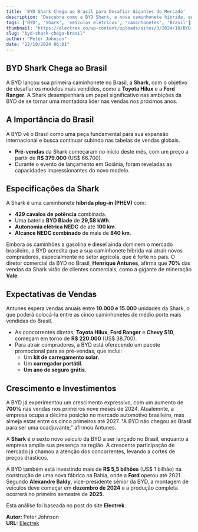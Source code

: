 ```yaml
---
title: 'BYD Shark Chega ao Brasil para Desafiar Gigantes do Mercado'
description: 'Descubra como a BYD Shark, a nova caminhonete híbrida, entra no mercado brasileiro e promete transformar o setor de veículos elétricos.'
tags: ['BYD', 'Shark', 'veículos elétricos', 'caminhonetes', 'Brasil']
thumbnail: "https://electrek.co/wp-content/uploads/sites/3/2024/10/BYD-Shark-Brazil.jpeg?quality=82&strip=all&w=1400"
slug: "byd-shark-chega-brasil"
author: "Peter Johnson"
date: "22/10/2024 06:01"
---
```


## BYD Shark Chega ao Brasil

A BYD lançou sua primeira caminhonete no Brasil, a **Shark**, com o objetivo de desafiar os modelos mais vendidos, como a **Toyota Hilux** e a **Ford Ranger**. A Shark desempenhará um papel significativo nas ambições da BYD de se tornar uma montadora líder nas vendas nos próximos anos.

## A Importância do Brasil

A BYD vê o Brasil como uma peça fundamental para sua expansão internacional e busca continuar subindo nas tabelas de vendas globais.

- **Pré-vendas** da Shark começaram no início deste mês, com um preço a partir de **R$ 379.000** (US$ 66.700).
- Durante o evento de lançamento em Goiânia, foram reveladas as capacidades impressionantes do novo modelo.

## Especificações da Shark

A Shark é uma caminhonete **híbrida plug-in (PHEV)** com:
- **429 cavalos de potência** combinada.
- Uma bateria **BYD Blade** de **29,58 kWh**.
- **Autonomia elétrica NEDC** de até **100 km**.
- **Alcance NEDC combinado** de mais de **840 km**.

Embora os caminhões a gasolina e diesel ainda dominem o mercado brasileiro, a BYD acredita que a sua caminhonete híbrida vai atrair novos compradores, especialmente no setor agrícola, que é forte no país. O diretor comercial da BYD no Brasil, **Henrique Antunes**, afirma que **70%** das vendas da Shark virão de clientes comerciais, como a gigante de mineração **Vale**.

## Expectativas de Vendas

Antunes espera vendas anuais entre **10.000 e 15.000** unidades da Shark, o que poderá colocá-la entre as cinco caminhonetes de médio porte mais vendidas do Brasil.

- As concorrentes diretas, **Toyota Hilux**, **Ford Ranger** e **Chevy S10**, começam em torno de **R$ 220.000** (US$ 38.700).
- Para atrair compradores, a BYD está oferecendo um pacote promocional para as pré-vendas, que inclui:
  - Um **kit de carregamento solar**.
  - Um **carregador portátil**.
  - **Um ano de seguro grátis**.

## Crescimento e Investimentos

A BYD já experimentou um crescimento expressivo, com um aumento de **700%** nas vendas nos primeiros nove meses de 2024. Atualemnte, a empresa ocupa a décima posição no mercado automotivo brasileiro, mas almeja estar entre os cinco primeiros até 2027. "A BYD não chegou ao Brasil para ser uma coadjuvante," afirmou Antunes.

A **Shark** é o sexto novo veículo da BYD a ser lançado no Brasil, enquanto a empresa amplia sua presença na região. A crescente participação de mercado já chamou a atenção dos concorrentes, levando a cortes de preços drásticos.

A BYD também está investindo mais de **R$ 5,5 bilhões** (US$ 1 bilhão) na construção de uma nova fábrica na Bahia, onde a **Ford** operou até 2021. Segundo **Alexandre Baldy**, vice-presidente sênior da BYD, a montagem de veículos deve começar em **dezembro de 2024** e a produção completa ocorrerá no primeiro semestre de **2025**.

Esta análise foi baseada no post do site **Electrek**.

**Autor:** Peter Johnson  
**URL:** [Electrek](https://electrek.co/2024/10/21/byd-shark-arrives-brazil-ev-giant-bets-market-shake-up/)